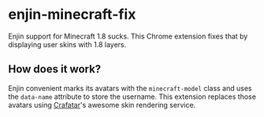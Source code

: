 # enjin-minecraft-fix
Enjin support for Minecraft 1.8 sucks. This Chrome extension fixes that by displaying user skins with 1.8 layers.

## How does it work?
Enjin convenient marks its avatars with the `minecraft-model` class and uses the `data-name` attribute to store the username. This extension replaces those avatars using [Crafatar](https://crafatar.com/)'s awesome skin rendering service.